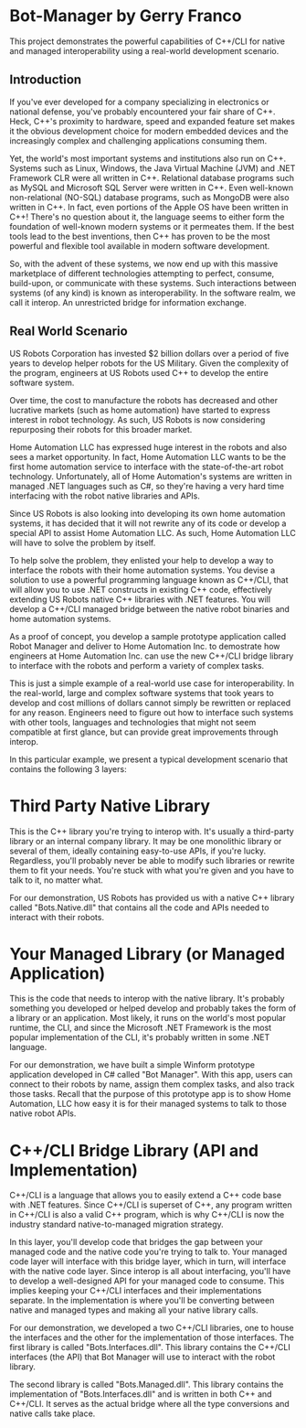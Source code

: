 # Bot-Manager by Gerry Franco

This project demonstrates the powerful capabilities of C++/CLI for native and managed interoperability 
using a real-world development scenario.

## Introduction

If you've ever developed for a company specializing in electronics or national defense, you've probably encountered your fair share 
of C++. Heck, C++'s proximity to hardware, speed and expanded feature set makes it the obvious development choice for modern embedded devices and the increasingly complex and challenging applications consuming them.

Yet, the world's most important systems and institutions also run on C++. Systems such as Linux, Windows, the Java Virtual Machine (JVM) and .NET Framework CLR were all written in C++. Relational database programs such as MySQL and Microsoft SQL Server were written in C++. Even well-known non-relational (NO-SQL) database programs, 
such as MongoDB were also written in C++. In fact, even portions of the Apple OS have been written in C++! 
There's no question about it, the language seems to either form the foundation of well-known modern systems or it permeates them. If the best tools lead to the best inventions, then C++ has proven to be the most powerful and flexible tool available in modern software development.

So, with the advent of these systems, we now end up with this massive marketplace of different technologies attempting to perfect, consume, build-upon, or communicate with these systems. Such interactions between systems (of any kind) is known as interoperability. In the software realm, we call it interop. An unrestricted bridge for information exchange.

## Real World Scenario

US Robots Corporation has invested $2 billion dollars over a period of five years to develop helper robots for the US Military. Given the complexity of the program, engineers at US Robots used C++ to develop the entire software system.

Over time, the cost to manufacture the robots has decreased and other lucrative markets (such as home automation) have started to express interest in robot technology. As such, US Robots is now considering repurposing their robots for this broader market.

Home Automation LLC has expressed huge interest in the robots and also sees a market opportunity. In fact, Home Automation LLC wants to be the first home automation service to interface with the state-of-the-art robot technology. Unfortunately, all of Home Automation's systems are written in managed .NET languages such as C#, so they're having a very hard time interfacing with the robot native libraries and APIs.

Since US Robots is also looking into developing its own home automation systems, it has decided that it will not rewrite any of its code or develop a special API to assist Home Automation LLC. As such, Home Automation LLC will have to solve the problem by itself.

To help solve the problem, they enlisted your help to develop a way to interface the robots with their home automation
systems. You devise a solution to use a powerful programming language known as C++/CLI, that will allow you to use .NET constructs in existing C++ code, effectively extending US Robots native C++ libraries with .NET features. You will develop
a C++/CLI managed bridge between the native robot binaries and home automation systems. 

As a proof of concept, you develop a sample prototype application called Robot Manager and deliver to Home Automation Inc. to demostrate how engineers at Home Automation Inc. can use the new C++/CLI bridge library to interface with the robots and perform a variety of complex tasks.

This is just a simple example of a real-world use case for interoperability. In the real-world, large and complex software
systems that took years to develop and cost millions of dollars cannot simply be rewritten or replaced for any reason. Engineers need to figure out how to interface such systems with other tools, languages and technologies that might not seem compatible at first glance, but can provide great improvements through interop.

In this particular example, we present a typical development scenario that contains the following 3 layers:

# Third Party Native Library

This is the C++ library you're trying to interop with. It's usually a third-party library or an internal company library. 
It may be one monolithic library or several of them, ideally containing easy-to-use APIs, if you're lucky. 
Regardless, you'll probably never be able to modify such libraries or rewrite them to fit your needs. You're stuck with
what you're given and you have to talk to it, no matter what.

For our demonstration, US Robots has provided us with a native C++ library called "Bots.Native.dll" that contains all the code and  APIs needed to interact with their robots.

# Your Managed Library (or Managed Application)

This is the code that needs to interop with the native library. It's probably something you developed or helped develop and probably takes the form of a library or an application. Most likely, it runs on the world's most popular runtime, the CLI, and 
since the Microsoft .NET Framework is the most popular implementation of the CLI, it's probably written in some .NET language.

For our demonstration, we have built a simple Winform prototype application developed in C# called "Bot Manager". With this app, users can connect to their robots by name, assign them complex tasks, and also track those tasks. Recall that the purpose of this prototype app is to show Home Automation, LLC how easy it is for their managed systems to talk to those native robot APIs.

# C++/CLI Bridge Library (API and Implementation)

C++/CLI is a language that allows you to easily extend a C++ code base with .NET features. Since C++/CLI is superset of C++, any program written in C++/CLI is also a valid C++ program, which is why C++/CLI is now the industry standard native-to-managed migration strategy.

In this layer, you'll develop code that bridges the gap between your managed code and the native code you're trying to talk to.  Your managed code layer will interface with this bridge layer, which in turn, will interface with the native code layer. Since interop is all about interfacing, you'll have to develop a well-designed API for your managed code to consume. This implies keeping your C++/CLI interfaces and their implementations separate. In the implementation is where you'll be converting
between native and managed types and making all your native library calls. 

For our demonstration, we developed a two C++/CLI libraries, one to house the interfaces and the other for the implementation of those interfaces. The first library is called "Bots.Interfaces.dll". This library contains the C++/CLI interfaces (the API) that Bot Manager will use to interact with the robot library. 

The second library is called "Bots.Managed.dll". This library contains the implementation of "Bots.Interfaces.dll" and
is written in both C++ and C++/CLI. It serves as the actual bridge where all the type conversions and native calls take place.



























